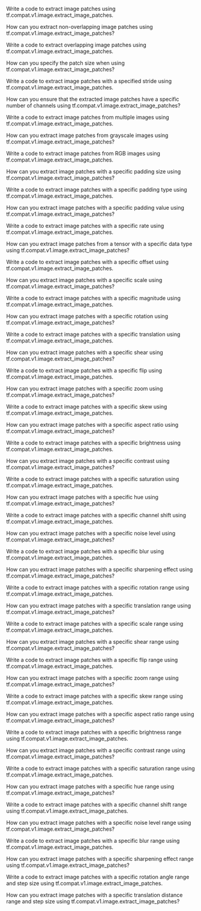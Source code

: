 Write a code to extract image patches using tf.compat.v1.image.extract_image_patches.

How can you extract non-overlapping image patches using tf.compat.v1.image.extract_image_patches?

Write a code to extract overlapping image patches using tf.compat.v1.image.extract_image_patches.

How can you specify the patch size when using tf.compat.v1.image.extract_image_patches?

Write a code to extract image patches with a specified stride using tf.compat.v1.image.extract_image_patches.

How can you ensure that the extracted image patches have a specific number of channels using tf.compat.v1.image.extract_image_patches?

Write a code to extract image patches from multiple images using tf.compat.v1.image.extract_image_patches.

How can you extract image patches from grayscale images using tf.compat.v1.image.extract_image_patches?

Write a code to extract image patches from RGB images using tf.compat.v1.image.extract_image_patches.

How can you extract image patches with a specific padding size using tf.compat.v1.image.extract_image_patches?

Write a code to extract image patches with a specific padding type using tf.compat.v1.image.extract_image_patches.

How can you extract image patches with a specific padding value using tf.compat.v1.image.extract_image_patches?

Write a code to extract image patches with a specific rate using tf.compat.v1.image.extract_image_patches.

How can you extract image patches from a tensor with a specific data type using tf.compat.v1.image.extract_image_patches?

Write a code to extract image patches with a specific offset using tf.compat.v1.image.extract_image_patches.

How can you extract image patches with a specific scale using tf.compat.v1.image.extract_image_patches?

Write a code to extract image patches with a specific magnitude using tf.compat.v1.image.extract_image_patches.

How can you extract image patches with a specific rotation using tf.compat.v1.image.extract_image_patches?

Write a code to extract image patches with a specific translation using tf.compat.v1.image.extract_image_patches.

How can you extract image patches with a specific shear using tf.compat.v1.image.extract_image_patches?

Write a code to extract image patches with a specific flip using tf.compat.v1.image.extract_image_patches.

How can you extract image patches with a specific zoom using tf.compat.v1.image.extract_image_patches?

Write a code to extract image patches with a specific skew using tf.compat.v1.image.extract_image_patches.

How can you extract image patches with a specific aspect ratio using tf.compat.v1.image.extract_image_patches?

Write a code to extract image patches with a specific brightness using tf.compat.v1.image.extract_image_patches.

How can you extract image patches with a specific contrast using tf.compat.v1.image.extract_image_patches?

Write a code to extract image patches with a specific saturation using tf.compat.v1.image.extract_image_patches.

How can you extract image patches with a specific hue using tf.compat.v1.image.extract_image_patches?

Write a code to extract image patches with a specific channel shift using tf.compat.v1.image.extract_image_patches.

How can you extract image patches with a specific noise level using tf.compat.v1.image.extract_image_patches?

Write a code to extract image patches with a specific blur using tf.compat.v1.image.extract_image_patches.

How can you extract image patches with a specific sharpening effect using tf.compat.v1.image.extract_image_patches?

Write a code to extract image patches with a specific rotation range using tf.compat.v1.image.extract_image_patches.

How can you extract image patches with a specific translation range using tf.compat.v1.image.extract_image_patches?

Write a code to extract image patches with a specific scale range using tf.compat.v1.image.extract_image_patches.

How can you extract image patches with a specific shear range using tf.compat.v1.image.extract_image_patches?

Write a code to extract image patches with a specific flip range using tf.compat.v1.image.extract_image_patches.

How can you extract image patches with a specific zoom range using tf.compat.v1.image.extract_image_patches?

Write a code to extract image patches with a specific skew range using tf.compat.v1.image.extract_image_patches.

How can you extract image patches with a specific aspect ratio range using tf.compat.v1.image.extract_image_patches?

Write a code to extract image patches with a specific brightness range using tf.compat.v1.image.extract_image_patches.

How can you extract image patches with a specific contrast range using tf.compat.v1.image.extract_image_patches?

Write a code to extract image patches with a specific saturation range using tf.compat.v1.image.extract_image_patches.

How can you extract image patches with a specific hue range using tf.compat.v1.image.extract_image_patches?

Write a code to extract image patches with a specific channel shift range using tf.compat.v1.image.extract_image_patches.

How can you extract image patches with a specific noise level range using tf.compat.v1.image.extract_image_patches?

Write a code to extract image patches with a specific blur range using tf.compat.v1.image.extract_image_patches.

How can you extract image patches with a specific sharpening effect range using tf.compat.v1.image.extract_image_patches?

Write a code to extract image patches with a specific rotation angle range and step size using tf.compat.v1.image.extract_image_patches.

How can you extract image patches with a specific translation distance range and step size using tf.compat.v1.image.extract_image_patches?